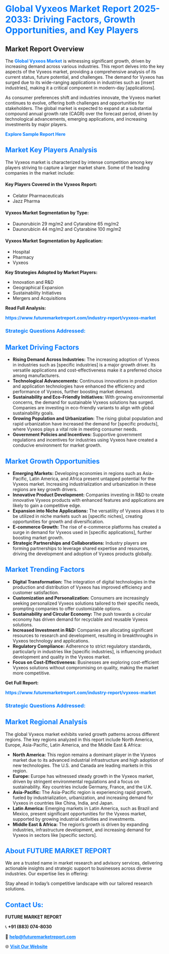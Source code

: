 <h1 style="color: #007BFF;">Global Vyxeos Market Report 2025-2033: Driving Factors, Growth Opportunities, and Key Players</h1>

<section id="overview">
<h2>Market Report Overview</h2>
<p>The <a href="https://www.futuremarketreport.com/industry-report/vyxeos-market" style="color: #007BFF; text-decoration: none;"><strong>Global Vyxeos Market</strong></a> is witnessing significant growth, driven by increasing demand across various industries. This report delves into the key aspects of the Vyxeos market, providing a comprehensive analysis of its current status, future potential, and challenges. The demand for Vyxeos has surged due to its wide-ranging applications in industries such as [insert industries], making it a critical component in modern-day [applications].</p>
<p>As consumer preferences shift and industries innovate, the Vyxeos market continues to evolve, offering both challenges and opportunities for stakeholders. The global market is expected to expand at a substantial compound annual growth rate (CAGR) over the forecast period, driven by technological advancements, emerging applications, and increasing investments by major players.</p>
</section>

<section id="overview">
<p><a href="https://www.futuremarketreport.com/request-sample/reportId=122737" style="color: #007BFF; text-decoration: none;"><strong>Explore Sample Report Here</strong></a></p>
</section>

<section id="key-players">
<h2 style="color: #007BFF;">Market Key Players Analysis</h2>
<p>The Vyxeos market is characterized by intense competition among key players striving to capture a larger market share. Some of the leading companies in the market include:</p>
<h4>Key Players Covered in the Vyxeos Report:</h4>
<ul><li>Celator Pharmaceuticals</li><li>Jazz Pharma</li></ul>
<h4>Vyxeos Market Segmentation by Type:</h4>
<ul><li>Daunorubicin 29 mg/m2 and Cytarabine 65 mg/m2</li><li>Daunorubicin 44 mg/m2 and Cytarabine 100 mg/m2</li></ul>

<h4>Vyxeos Market Segmentation by Application:</h4>
<ul><li>Hospital</li><li>Pharmacy</li><li>Vyxeos</li></ul>
<p><strong>Key Strategies Adopted by Market Players:</strong></p>
<ul>
<li>Innovation and R&D</li>
<li>Geographical Expansion</li>
<li>Sustainability Initiatives</li>
<li>Mergers and Acquisitions</li>
</ul>
</section>

<section>
<p><strong>Read Full Analysis: </strong></p><a href="https://www.futuremarketreport.com/industry-report/vyxeos-market" style="color: #007BFF; text-decoration: none;"><strong>https://www.futuremarketreport.com/industry-report/vyxeos-market</strong></a>
<h3 style="color: #007BFF;">Strategic Questions Addressed:</h3>
</section>

<section id="driving-factors">
<h2 style="color: #007BFF;">Market Driving Factors</h2>
<ul>
<li><strong>Rising Demand Across Industries:</strong> The increasing adoption of Vyxeos in industries such as [specific industries] is a major growth driver. Its versatile applications and cost-effectiveness make it a preferred choice among manufacturers.</li>
<li><strong>Technological Advancements:</strong> Continuous innovations in production and application technologies have enhanced the efficiency and performance of Vyxeos, further boosting market demand.</li>
<li><strong>Sustainability and Eco-Friendly Initiatives:</strong> With growing environmental concerns, the demand for sustainable Vyxeos solutions has surged. Companies are investing in eco-friendly variants to align with global sustainability goals.</li>
<li><strong>Growing Population and Urbanization:</strong> The rising global population and rapid urbanization have increased the demand for [specific products], where Vyxeos plays a vital role in meeting consumer needs.</li>
<li><strong>Government Policies and Incentives:</strong> Supportive government regulations and incentives for industries using Vyxeos have created a conducive environment for market growth.</li>
</ul>
</section>

<section id="growth-opportunities">
<h2 style="color: #007BFF;">Market Growth Opportunities</h2>
<ul>
<li><strong>Emerging Markets:</strong> Developing economies in regions such as Asia-Pacific, Latin America, and Africa present untapped potential for the Vyxeos market. Increasing industrialization and urbanization in these regions are key growth drivers.</li>
<li><strong>Innovative Product Development:</strong> Companies investing in R&D to create innovative Vyxeos products with enhanced features and applications are likely to gain a competitive edge.</li>
<li><strong>Expansion into Niche Applications:</strong> The versatility of Vyxeos allows it to be utilized in niche markets such as [specific niches], creating opportunities for growth and diversification.</li>
<li><strong>E-commerce Growth:</strong> The rise of e-commerce platforms has created a surge in demand for Vyxeos used in [specific applications], further boosting market growth.</li>
<li><strong>Strategic Partnerships and Collaborations:</strong> Industry players are forming partnerships to leverage shared expertise and resources, driving the development and adoption of Vyxeos products globally.</li>
</ul>
</section>

<section id="trending-factors">
<h2 style="color: #007BFF;">Market Trending Factors</h2>
<ul>
<li><strong>Digital Transformation:</strong> The integration of digital technologies in the production and distribution of Vyxeos has improved efficiency and customer satisfaction.</li>
<li><strong>Customization and Personalization:</strong> Consumers are increasingly seeking personalized Vyxeos solutions tailored to their specific needs, prompting companies to offer customizable options.</li>
<li><strong>Sustainability and Circular Economy:</strong> The push towards a circular economy has driven demand for recyclable and reusable Vyxeos solutions.</li>
<li><strong>Increased Investment in R&D:</strong> Companies are allocating significant resources to research and development, resulting in breakthroughs in Vyxeos technology and applications.</li>
<li><strong>Regulatory Compliance:</strong> Adherence to strict regulatory standards, particularly in industries like [specific industries], is influencing product development and quality in the Vyxeos market.</li>
<li><strong>Focus on Cost-Effectiveness:</strong> Businesses are exploring cost-efficient Vyxeos solutions without compromising on quality, making the market more competitive.</li>
</ul>
</section>

<section>
<p><strong>Get Full Report: </strong></p><a href="https://www.futuremarketreport.com/industry-report/vyxeos-market" style="color: #007BFF; text-decoration: none;"><strong>https://www.futuremarketreport.com/industry-report/vyxeos-market</strong></a>
<h3 style="color: #007BFF;">Strategic Questions Addressed:</h3>
</section>


<section id="regional-analysis">
<h2 style="color: #007BFF;">Market Regional Analysis</h2>
<p>The global Vyxeos market exhibits varied growth patterns across different regions. The key regions analyzed in this report include North America, Europe, Asia-Pacific, Latin America, and the Middle East & Africa:</p>
<ul>
<li><strong>North America:</strong> This region remains a dominant player in the Vyxeos market due to its advanced industrial infrastructure and high adoption of new technologies. The U.S. and Canada are leading markets in this region.</li>
<li><strong>Europe:</strong> Europe has witnessed steady growth in the Vyxeos market, driven by stringent environmental regulations and a focus on sustainability. Key countries include Germany, France, and the U.K.</li>
<li><strong>Asia-Pacific:</strong> The Asia-Pacific region is experiencing rapid growth, fueled by industrialization, urbanization, and increasing demand for Vyxeos in countries like China, India, and Japan.</li>
<li><strong>Latin America:</strong> Emerging markets in Latin America, such as Brazil and Mexico, present significant opportunities for the Vyxeos market, supported by growing industrial activities and investments.</li>
<li><strong>Middle East & Africa:</strong> The region’s growth is driven by expanding industries, infrastructure development, and increasing demand for Vyxeos in sectors like [specific sectors].</li>
</ul>
</section>

<footer>
<h2 style="color: #007BFF;">About FUTURE MARKET REPORT</h2>
<p>We are a trusted name in market research and advisory services, delivering actionable insights and strategic support to businesses across diverse industries. Our expertise lies in offering:</p>

<p>Stay ahead in today’s competitive landscape with our tailored research solutions.</p>

<h2 style="color: #007BFF;">Contact Us:</h2>
<p><strong>FUTURE MARKET REPORT</strong></p>
<p>📞 <strong>+91 (883) 074-8030</strong></p>
<p>📧 <strong><a href="mailto:help@futuremarketreport.com" style="color: #007BFF;">help@futuremarketreport.com</a></strong></p>
<p>🌐 <strong><a href="https://www.futuremarketreport.com/" style="color: #007BFF;">Visit Our Website</a></strong></p>
</footer>